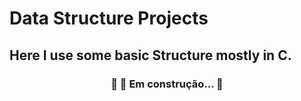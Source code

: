 # Data Structure Projects
## Here I use some basic Structure mostly in C.
<h3 align="center"> 
	🚧 🚀 Em construção...  🚧
</h3>

